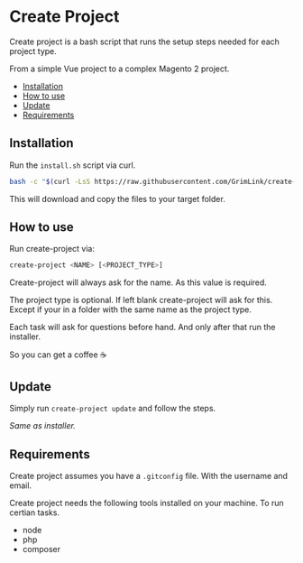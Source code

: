 # Create Project

Create project is a bash script
that runs the setup steps needed for each project type.

From a simple Vue project to a complex Magento 2 project.

- [Installation](#installation)
- [How to use](#how-to-use)
- [Update](#update)
- [Requirements](#requirements)

## Installation

Run the `install.sh` script via curl.

```bash
bash -c "$(curl -LsS https://raw.githubusercontent.com/GrimLink/create-project/master/install.sh)"
```

This will download and copy the files to your target folder.

## How to use

Run create-project via:

```bash
create-project <NAME> [<PROJECT_TYPE>]
```

Create-project will always ask for the name.
As this value is required.

The project type is optional.
If left blank create-project will ask for this.
Except if your in a folder with the same name as the project type.

Each task will ask for questions before hand.
And only after that run the installer.

So you can get a coffee ☕️

## Update

Simply run `create-project update` and follow the steps.

_Same as installer._

## Requirements

Create project assumes you have a `.gitconfig` file.
With the username and email.

Create project needs the following tools installed on your machine.
To run certian tasks.

- node
- php
- composer
